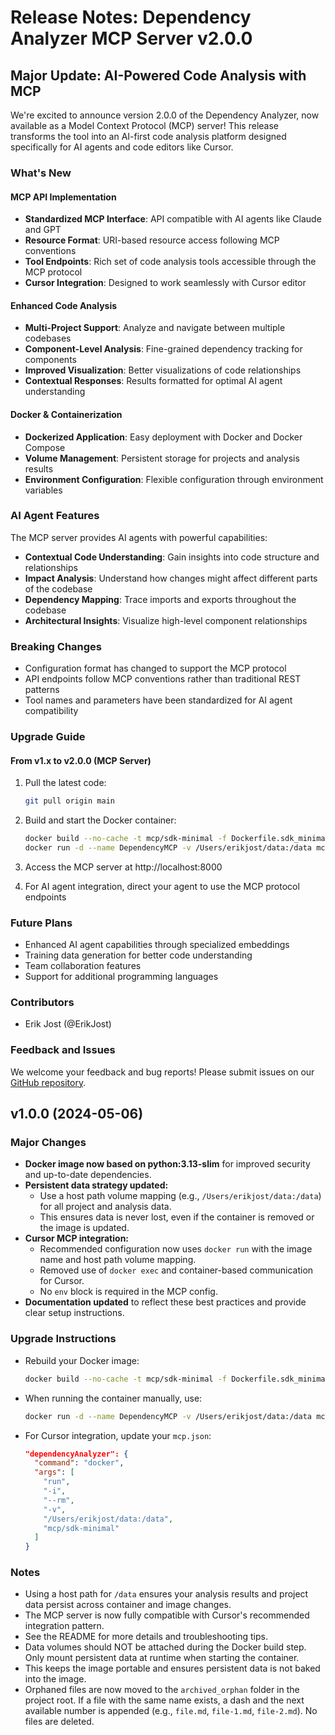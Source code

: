 # Release Notes: Dependency Analyzer MCP Server v2.0.0

## Major Update: AI-Powered Code Analysis with MCP

We're excited to announce version 2.0.0 of the Dependency Analyzer, now available as a Model Context Protocol (MCP) server! This release transforms the tool into an AI-first code analysis platform designed specifically for AI agents and code editors like Cursor.

### What's New

#### MCP API Implementation
- **Standardized MCP Interface**: API compatible with AI agents like Claude and GPT
- **Resource Format**: URI-based resource access following MCP conventions
- **Tool Endpoints**: Rich set of code analysis tools accessible through the MCP protocol
- **Cursor Integration**: Designed to work seamlessly with Cursor editor

#### Enhanced Code Analysis
- **Multi-Project Support**: Analyze and navigate between multiple codebases
- **Component-Level Analysis**: Fine-grained dependency tracking for components
- **Improved Visualization**: Better visualizations of code relationships
- **Contextual Responses**: Results formatted for optimal AI agent understanding

#### Docker & Containerization
- **Dockerized Application**: Easy deployment with Docker and Docker Compose
- **Volume Management**: Persistent storage for projects and analysis results
- **Environment Configuration**: Flexible configuration through environment variables

### AI Agent Features

The MCP server provides AI agents with powerful capabilities:

- **Contextual Code Understanding**: Gain insights into code structure and relationships
- **Impact Analysis**: Understand how changes might affect different parts of the codebase
- **Dependency Mapping**: Trace imports and exports throughout the codebase
- **Architectural Insights**: Visualize high-level component relationships

### Breaking Changes
- Configuration format has changed to support the MCP protocol
- API endpoints follow MCP conventions rather than traditional REST patterns
- Tool names and parameters have been standardized for AI agent compatibility

### Upgrade Guide

#### From v1.x to v2.0.0 (MCP Server)
1. Pull the latest code:
   ```bash
   git pull origin main
   ```

2. Build and start the Docker container:
   ```bash
   docker build --no-cache -t mcp/sdk-minimal -f Dockerfile.sdk_minimal .
   docker run -d --name DependencyMCP -v /Users/erikjost/data:/data mcp/sdk-minimal
   ```

3. Access the MCP server at http://localhost:8000

4. For AI agent integration, direct your agent to use the MCP protocol endpoints

### Future Plans
- Enhanced AI agent capabilities through specialized embeddings
- Training data generation for better code understanding
- Team collaboration features
- Support for additional programming languages

### Contributors
- Erik Jost (@ErikJost)

### Feedback and Issues
We welcome your feedback and bug reports! Please submit issues on our [GitHub repository](https://github.com/ErikJost/dependency-analyzer/issues).

## v1.0.0 (2024-05-06)

### Major Changes
- **Docker image now based on python:3.13-slim** for improved security and up-to-date dependencies.
- **Persistent data strategy updated:**
  - Use a host path volume mapping (e.g., `/Users/erikjost/data:/data`) for all project and analysis data.
  - This ensures data is never lost, even if the container is removed or the image is updated.
- **Cursor MCP integration:**
  - Recommended configuration now uses `docker run` with the image name and host path volume mapping.
  - Removed use of `docker exec` and container-based communication for Cursor.
  - No `env` block is required in the MCP config.
- **Documentation updated** to reflect these best practices and provide clear setup instructions.

### Upgrade Instructions
- Rebuild your Docker image:
  ```bash
  docker build --no-cache -t mcp/sdk-minimal -f Dockerfile.sdk_minimal .
  ```
- When running the container manually, use:
  ```bash
  docker run -d --name DependencyMCP -v /Users/erikjost/data:/data mcp/sdk-minimal
  ```
- For Cursor integration, update your `mcp.json`:
  ```json
  "dependencyAnalyzer": {
    "command": "docker",
    "args": [
      "run",
      "-i",
      "--rm",
      "-v",
      "/Users/erikjost/data:/data",
      "mcp/sdk-minimal"
    ]
  }
  ```

### Notes
- Using a host path for `/data` ensures your analysis results and project data persist across container and image changes.
- The MCP server is now fully compatible with Cursor's recommended integration pattern.
- See the README for more details and troubleshooting tips.
- Data volumes should NOT be attached during the Docker build step. Only mount persistent data at runtime when starting the container.
- This keeps the image portable and ensures persistent data is not baked into the image.
- Orphaned files are now moved to the `archived_orphan` folder in the project root. If a file with the same name exists, a dash and the next available number is appended (e.g., `file.md`, `file-1.md`, `file-2.md`). No files are deleted. 